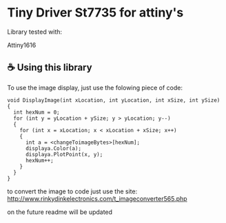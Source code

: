 # Tiny Driver St7735 for attiny's

Library tested with:

Attiny1616

## ☕ Using this library

To use the image display, just use the folowing piece of code:


```
void DisplayImage(int xLocation, int yLocation, int xSize, int ySize)
{
  int hexNum = 0;
  for (int y = yLocation + ySize; y > yLocation; y--)
  {
    for (int x = xLocation; x < xLocation + xSize; x++)
    {
      int a = <changeToimageBytes>[hexNum];
      displaya.Color(a);
      displaya.PlotPoint(x, y);
      hexNum++;
    }
  }
}
```

to convert the image to code just use the site: http://www.rinkydinkelectronics.com/t_imageconverter565.php

on the future readme will be updated
